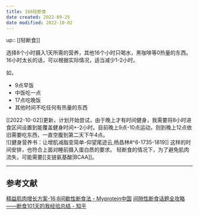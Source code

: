 ```yaml
---
title: 168轻断食
date created: 2022-09-25
date modified: 2022-10-02
---
```


up:: [[轻断食]]

选择8个小时摄入1天所需的营养，其他16个小时只喝水，黑咖啡等0热量的东西。16小时太长的话，可以根据实际情况，适当减少1-2小时。

如，

- 9点早饭
- 中饭吃一点
- 17点吃晚饭
- 其他时间不吃任何有热量的东西

[[2022-10-02]]更新，计划开始尝试，由于晚上才有时间健身，我需要将8小时进食区间设置到能覆盖健身时间+-2小时。目前晚上9点-10点运动，则到晚上12点依旧需要吃东西，一直空腹到第二天下午4点。  
![[健身营养书：让增肌减脂变简单-仰望尾迹云,杨昌林#^6-1735-1819]]
这样的时间安排，也符合上面对睡前摄入蛋白质的要求。
轻断食的情况下，为了避免肌肉流失，可能需要[[支链氨基酸|BCAA]]。

---

## 参考文献

[精益肌肉增长方案-16:8间歇性断食法 - Myprotein中国](https://www.myprotein.cn/blog/recipes/intermittent-fasting-the-lean-gains-protocol/)
[间隙性断食话题全攻略——断食101天的我经验总结 - 知乎](https://zhuanlan.zhihu.com/p/397188198)
